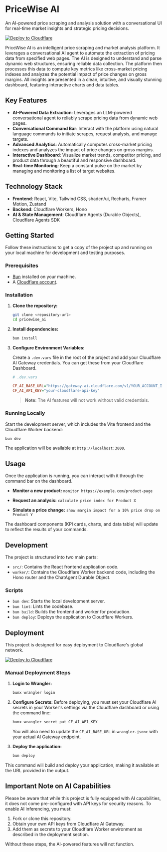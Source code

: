 # PriceWise AI

An AI-powered price scraping and analysis solution with a conversational UI for real-time market insights and strategic pricing decisions.

[![Deploy to Cloudflare](https://deploy.workers.cloudflare.com/button)](https://deploy.workers.cloudflare.com/?url=https://github.com/raymondhocc/Price-Scrapping-20250930-053437)

PriceWise AI is an intelligent price scraping and market analysis platform. It leverages a conversational AI agent to automate the extraction of pricing data from specified web pages. The AI is designed to understand and parse dynamic web structures, ensuring reliable data collection. The platform then processes this data to compute key metrics like cross-market pricing indexes and analyzes the potential impact of price changes on gross margins. All insights are presented in a clean, intuitive, and visually stunning dashboard, featuring interactive charts and data tables.

## Key Features

- **AI-Powered Data Extraction**: Leverages an LLM-powered conversational agent to reliably scrape pricing data from dynamic web pages.
- **Conversational Command Bar**: Interact with the platform using natural language commands to initiate scrapes, request analysis, and manage targets.
- **Advanced Analytics**: Automatically computes cross-market pricing indexes and analyzes the impact of price changes on gross margins.
- **Interactive Dashboard**: Visualize market trends, competitor pricing, and product data through a beautiful and responsive dashboard.
- **Real-time Monitoring**: Keep a constant pulse on the market by managing and monitoring a list of target websites.

## Technology Stack

- **Frontend**: React, Vite, Tailwind CSS, shadcn/ui, Recharts, Framer Motion, Zustand
- **Backend**: Cloudflare Workers, Hono
- **AI & State Management**: Cloudflare Agents (Durable Objects), Cloudflare Agents SDK

## Getting Started

Follow these instructions to get a copy of the project up and running on your local machine for development and testing purposes.

### Prerequisites

- [Bun](https://bun.sh/) installed on your machine.
- A [Cloudflare account](https://dash.cloudflare.com/sign-up).

### Installation

1.  **Clone the repository:**
    ```bash
    git clone <repository-url>
    cd pricewise_ai
    ```

2.  **Install dependencies:**
    ```bash
    bun install
    ```

3.  **Configure Environment Variables:**

    Create a `.dev.vars` file in the root of the project and add your Cloudflare AI Gateway credentials. You can get these from your Cloudflare Dashboard.

    ```ini
    # .dev.vars

    CF_AI_BASE_URL="https://gateway.ai.cloudflare.com/v1/YOUR_ACCOUNT_ID/YOUR_GATEWAY_ID/openai"
    CF_AI_API_KEY="your-cloudflare-api-key"
    ```

    > **Note**: The AI features will not work without valid credentials.

### Running Locally

Start the development server, which includes the Vite frontend and the Cloudflare Worker backend:

```bash
bun dev
```

The application will be available at `http://localhost:3000`.

## Usage

Once the application is running, you can interact with it through the command bar on the dashboard.

- **Monitor a new product:**
  `monitor https://example.com/product-page`

- **Request an analysis:**
  `calculate price index for Product X`

- **Simulate a price change:**
  `show margin impact for a 10% price drop on Product Y`

The dashboard components (KPI cards, charts, and data table) will update to reflect the results of your commands.

## Development

The project is structured into two main parts:

-   `src/`: Contains the React frontend application code.
-   `worker/`: Contains the Cloudflare Worker backend code, including the Hono router and the ChatAgent Durable Object.

### Scripts

-   `bun dev`: Starts the local development server.
-   `bun lint`: Lints the codebase.
-   `bun build`: Builds the frontend and worker for production.
-   `bun deploy`: Deploys the application to Cloudflare Workers.

## Deployment

This project is designed for easy deployment to Cloudflare's global network.

[![Deploy to Cloudflare](https://deploy.workers.cloudflare.com/button)](https://deploy.workers.cloudflare.com/?url=https://github.com/raymondhocc/Price-Scrapping-20250930-053437)

### Manual Deployment Steps

1.  **Login to Wrangler:**
    ```bash
    bunx wrangler login
    ```

2.  **Configure Secrets:**
    Before deploying, you must set your Cloudflare AI secrets in your Worker's settings via the Cloudflare dashboard or using the command line:
    ```bash
    bunx wrangler secret put CF_AI_API_KEY
    ```
    You will also need to update the `CF_AI_BASE_URL` in `wrangler.jsonc` with your actual AI Gateway endpoint.

3.  **Deploy the application:**
    ```bash
    bun deploy
    ```

This command will build and deploy your application, making it available at the URL provided in the output.

## Important Note on AI Capabilities

Please be aware that while this project is fully equipped with AI capabilities, it does not come pre-configured with API keys for security reasons. To enable AI inferencing, you must:

1.  Fork or clone this repository.
2.  Obtain your own API keys from Cloudflare AI Gateway.
3.  Add them as secrets to your Cloudflare Worker environment as described in the deployment section.

Without these steps, the AI-powered features will not function.